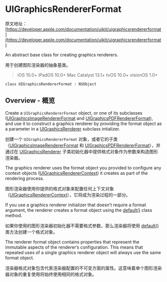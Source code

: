 # UIGraphicsRendererFormat

原文地址：
[https://developer.apple.com/documentation/uikit/uigraphicsrendererformat](https://developer.apple.com/documentation/uikit/uigraphicsrendererformat)

An abstract base class for creating graphics renderers.

用于创建图形渲染器的抽象基类。

> iOS 10.0+
iPadOS 10.0+
Mac Catalyst 13.1+
tvOS 10.0+
visionOS 1.0+

```
class UIGraphicsRendererFormat : NSObject
```

## Overview - 概览

Create a `UIGraphicsRendererFormat` object, or one of its subclasses ([UIGraphicsImageRendererFormat](https://developer.apple.com/documentation/uikit/uigraphicsimagerendererformat) and [UIGraphicsPDFRendererFormat](https://developer.apple.com/documentation/uikit/uigraphicspdfrendererformat)), and use it to construct a graphics renderer by providing the format object as a parameter in a [UIGraphicsRenderer](https://developer.apple.com/documentation/uikit/uigraphicsrenderer) subclass intializer.

创建一个 `UIGraphicsRendererFormat` 对象，或者它的子类（[UIGraphicsImageRendererFormat](https://developer.apple.com/documentation/uikit/uigraphicsimagerendererformat) 和 [UIGraphicsPDFRendererFormat](https://developer.apple.com/documentation/uikit/uigraphicspdfrendererformat)），并通过在 [UIGraphicsRenderer](https://developer.apple.com/documentation/uikit/uigraphicsrenderer) 子类初始化器中提供格式对象作为参数来构造图形渲染器。

The graphics renderer uses the format object you provided to configure any context objects ([UIGraphicsRendererContext](https://developer.apple.com/documentation/uikit/uigraphicsrenderercontext)) it creates as part of the rendering process.

图形渲染器使用你提供的格式对象来配置任何上下文对象（[UIGraphicsRendererContext](https://developer.apple.com/documentation/uikit/uigraphicsrenderercontext)），它将成为渲染过程的一部分。

If you use a graphics renderer initializer that doesn’t require a format argument, the renderer creates a format object using the [default()](https://developer.apple.com/documentation/uikit/uigraphicsrendererformat/1648550-default) class method.

如果你使用的图形渲染器初始化器不需要格式参数，那么渲染器将使用 [default()](https://developer.apple.com/documentation/uikit/uigraphicsrendererformat/1648550-default) 类方法创建一个格式对象。

The renderer format object contains properties that represent the immutable aspects of the renderer’s configuration. This means that repeated uses of a single graphics renderer object will always use the same format object.

渲染器格式对象包含代表渲染器配置的不可变方面的属性。这意味着单个图形渲染器对象的重复使用将始终使用相同的格式对象。